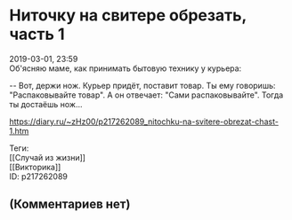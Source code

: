 Ниточку на свитере обрезать, часть 1
====================================

  
2019-03-01, 23:59  
 Об'ясняю маме, как принимать бытовую технику у курьера:   
   
 -- Вот, держи нож. Курьер придёт, поставит товар. Ты ему говоришь: "Распаковывайте товар". А он отвечает: "Сами распаковывайте". Тогда ты достаёшь нож...   
  
<https://diary.ru/~zHz00/p217262089_nitochku-na-svitere-obrezat-chast-1.htm>  
  
Теги:  
[[Случай из жизни]]  
[[Викторика]]  
ID: p217262089  


(Комментариев нет)
------------------